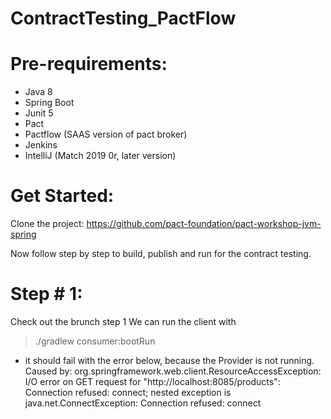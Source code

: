 # ContractTesting_PactFlow

# Pre-requirements:
- Java 8
- Spring Boot
- Junit 5
- Pact
- Pactflow (SAAS version of pact broker)
- Jenkins
- IntelliJ (Match 2019 0r, later version)


Get Started:
============

Clone the project:
https://github.com/pact-foundation/pact-workshop-jvm-spring

Now follow step by step to build, publish and run for the contract testing.


Step # 1:
=========
Check out the brunch step 1
We can run the client with 
> ./gradlew consumer:bootRun
 - it should fail with the error below, because the Provider is not running.
Caused by: org.springframework.web.client.ResourceAccessException: I/O error on GET request for "http://localhost:8085/products": Connection refused: connect; nested exception is java.net.ConnectException: Connection refused: connect
